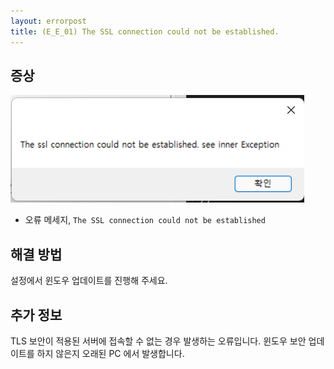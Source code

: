 ```yaml
---
layout: errorpost
title: (E_E_01) The SSL connection could not be established.
---
```


## 증상

![](/assets/E_E_01_01.png)

- 오류 메세지, `The SSL connection could not be established`

## 해결 방법

설정에서 윈도우 업데이트를 진행해 주세요. 

## 추가 정보

TLS 보안이 적용된 서버에 접속할 수 없는 경우 발생하는 오류입니다. 윈도우 보안 업데이트를 하지 않은지 오래된 PC 에서 발생합니다. 